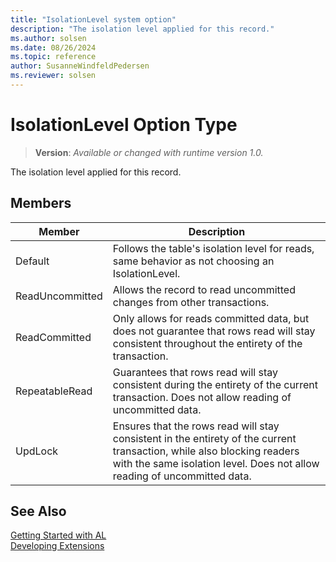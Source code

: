```yaml
---
title: "IsolationLevel system option"
description: "The isolation level applied for this record."
ms.author: solsen
ms.date: 08/26/2024
ms.topic: reference
author: SusanneWindfeldPedersen
ms.reviewer: solsen
---
```

[//]: # (START>DO_NOT_EDIT)
[//]: # (IMPORTANT:Do not edit any of the content between here and the END>DO_NOT_EDIT.)
[//]: # (Any modifications should be made in the .xml files in the ModernDev repo.)
# IsolationLevel Option Type
> **Version**: _Available or changed with runtime version 1.0._

The isolation level applied for this record.

## Members
|  Member  |  Description  |
|----------------|---------------|
|Default|Follows the table's isolation level for reads, same behavior as not choosing an IsolationLevel.|
|ReadUncommitted|Allows the record to read uncommitted changes from other transactions.|
|ReadCommitted|Only allows for reads committed data, but does not guarantee that rows read will stay consistent throughout the entirety of the transaction.|
|RepeatableRead|Guarantees that rows read will stay consistent during the entirety of the current transaction. Does not allow reading of uncommitted data.|
|UpdLock|Ensures that the rows read will stay consistent in the entirety of the current transaction, while also blocking readers with the same isolation level. Does not allow reading of uncommitted data.|

[//]: # (IMPORTANT: END>DO_NOT_EDIT)
## See Also  
[Getting Started with AL](../../devenv-get-started.md)  
[Developing Extensions](../../devenv-dev-overview.md)  